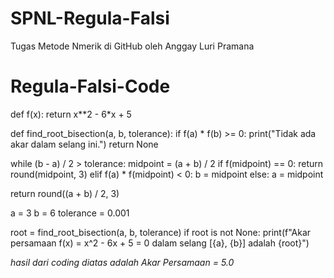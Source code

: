 # SPNL-Regula-Falsi

Tugas Metode Nmerik di GitHub oleh Anggay Luri Pramana


# Regula-Falsi-Code

def f(x):
return x**2 - 6*x + 5

def find_root_bisection(a, b, tolerance):
if f(a) * f(b) >= 0:
    print("Tidak ada akar dalam selang ini.")
    return None

while (b - a) / 2 > tolerance:
    midpoint = (a + b) / 2
    if f(midpoint) == 0:
        return round(midpoint, 3)
    elif f(a) * f(midpoint) < 0:
        b = midpoint
    else:
        a = midpoint

return round((a + b) / 2, 3)

a = 3
b = 6
tolerance = 0.001

root = find_root_bisection(a, b, tolerance)
if root is not None:
    print(f"Akar persamaan f(x) = x^2 - 6x + 5 = 0 dalam selang [{a}, {b}] adalah {root}")

_hasil dari coding diatas adalah Akar Persamaan = 5.0_

